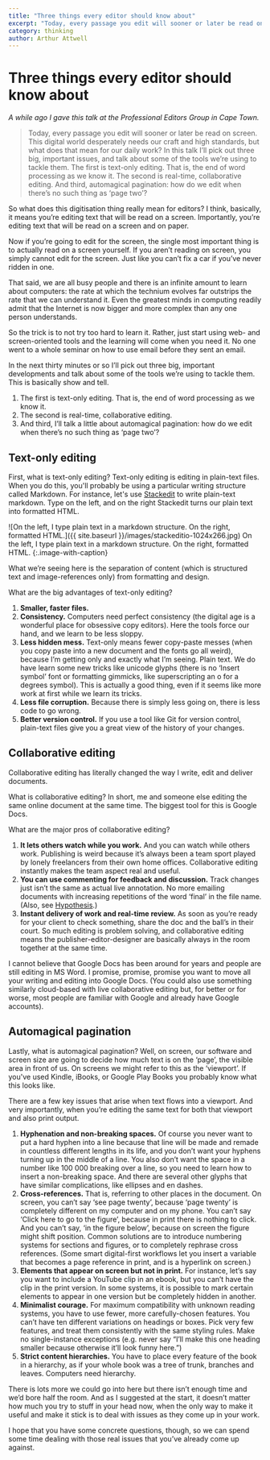 ```yaml
---
title: "Three things every editor should know about"
excerpt: "Today, every passage you edit will sooner or later be read on screen. This digital world desperately needs our craft and high standards, but what does that mean for our daily work?"
category: thinking
author: Arthur Attwell
---
```


# Three things every editor should know about

_A while ago I gave this talk at the Professional Editors Group in Cape Town._

> Today, every passage you edit will sooner or later be read on screen. This digital world desperately needs our craft and high standards, but what does that mean for our daily work? In this talk I’ll pick out three big, important issues, and talk about some of the tools we’re using to tackle them. The first is text-only editing. That is, the end of word processing as we know it. The second is real-time, collaborative editing. And third, automagical pagination: how do we edit when there’s no such thing as ‘page two’?

So what does this digitisation thing really mean for editors? I think, basically, it means you’re editing text that will be read on a screen. Importantly, you’re editing text that will be read on a screen and on paper.

Now if you’re going to edit for the screen, the single most important thing is to actually read on a screen yourself. If you aren’t reading on screen, you simply cannot edit for the screen. Just like you can’t fix a car if you’ve never ridden in one.

That said, we are all busy people and there is an infinite amount to learn about computers: the rate at which the technium evolves far outstrips the rate that we can understand it. Even the greatest minds in computing readily admit that the Internet is now bigger and more complex than any one person understands.

So the trick is to not try too hard to learn it. Rather, just start using web- and screen-oriented tools and the learning will come when you need it. No one went to a whole seminar on how to use email before they sent an email.

In the next thirty minutes or so I’ll pick out three big, important developments and talk about some of the tools we’re using to tackle them. This is basically show and tell.

1. The first is text-only editing. That is, the end of word processing as we know it.
2. The second is real-time, collaborative editing.
3. And third, I’ll talk a little about automagical pagination: how do we edit when there’s no such thing as ‘page two’?

## Text-only editing

First, what is text-only editing? Text-only editing is editing in plain-text files. When you do this, you'll probably be using a particular writing structure called Markdown. For instance, let's use [Stackedit](https://stackedit.io/editor) to write plain-text markdown. Type on the left, and on the right Stackedit turns our plain text into formatted HTML.

![On the left, I type plain text in a markdown structure. On the right, formatted HTML.]({{ site.baseurl }}/images/stackeditio-1024x266.jpg)
On the left, I type plain text in a markdown structure. On the right, formatted HTML.
{:.image-with-caption}

What we’re seeing here is the separation of content (which is structured text and image-references only) from formatting and design.

What are the big advantages of text-only editing?

1.  **Smaller, faster files.**
2.  **Consistency.** Computers need perfect consistency (the digital age is a wonderful place for obsessive copy editors). Here the tools force our hand, and we learn to be less sloppy.
3.  **Less hidden mess.** Text-only means fewer copy-paste messes (when you copy paste into a new document and the fonts go all weird), because I’m getting only and exactly what I’m seeing. Plain text. We do have learn some new tricks like unicode glyphs (there is no ‘Insert symbol’ font or formatting gimmicks, like superscripting an o for a degrees symbol). This is actually a good thing, even if it seems like more work at first while we learn its tricks.
4.  **Less file corruption.** Because there is simply less going on, there is less code to go wrong.
5.  **Better version control.** If you use a tool like Git for version control, plain-text files give you a great view of the history of your changes.

## Collaborative editing

Collaborative editing has literally changed the way I write, edit and deliver documents.

What is collaborative editing? In short, me and someone else editing the same online document at the same time. The biggest tool for this is Google Docs.

What are the major pros of collaborative editing?

1.  **It lets others watch while you work.** And you can watch while others work. Publishing is weird because it’s always been a team sport played by lonely freelancers from their own home offices. Collaborative editing instantly makes the team aspect real and useful.
2.  **You can use commenting for feedback and discussion.** Track changes just isn’t the same as actual live annotation. No more emailing documents with increasing repetitions of the word ‘final’ in the file name. (Also, see [Hypothesis](http://hypothes.is).)
3.  **Instant delivery of work and real-time review.** As soon as you’re ready for your client to check something, share the doc and the ball’s in their court. So much editing is problem solving, and collaborative editing means the publisher-editor-designer are basically always in the room together at the same time.

I cannot believe that Google Docs has been around for years and people are still editing in MS Word. I promise, promise, promise you want to move all your writing and editing into Google Docs. (You could also use something similarly cloud-based with live collaborative editing but, for better or for worse, most people are familiar with Google and already have Google accounts).

## Automagical pagination

Lastly, what is automagical pagination? Well, on screen, our software and screen size are going to decide how much text is on the ‘page’, the visible area in front of us. On screens we might refer to this as the ‘viewport’. If you've used Kindle, iBooks, or Google Play Books you probably know what this looks like.

There are a few key issues that arise when text flows into a viewport. And very importantly, when you’re editing the same text for both that viewport and also print output.

1.  **Hyphenation and non-breaking spaces.** Of course you never want to put a hard hyphen into a line because that line will be made and remade in countless different lengths in its life, and you don’t want your hyphens turning up in the middle of a line. You also don’t want the space in a number like 100 000 breaking over a line, so you need to learn how to insert a non-breaking space. And there are several other glyphs that have similar complications, like ellipses and en dashes.
2.  **Cross-references.** That is, referring to other places in the document. On screen, you can’t say ‘see page twenty’, because ‘page twenty’ is completely different on my computer and on my phone. You can’t say ‘Click here to go to the figure’, because in print there is nothing to click. And you can’t say, ‘in the figure below’, because on screen the figure might shift position. Common solutions are to introduce numbering systems for sections and figures, or to completely rephrase cross references. (Some smart digital-first workflows let you insert a variable that becomes a page reference in print, and is a hyperlink on screen.)
3.  **Elements that appear on screen but not in print.** For instance, let’s say you want to include a YouTube clip in an ebook, but you can’t have the clip in the print version. In some systems, it is possible to mark certain elements to appear in one version but be completely hidden in another.
4.  **Minimalist courage.** For maximum compatibility with unknown reading systems, you have to use fewer, more carefully-chosen features. You can’t have ten different variations on headings or boxes. Pick very few features, and treat them consistently with the same styling rules. Make no single-instance exceptions (e.g. never say “I’ll make this one heading smaller because otherwise it’ll look funny here.”)
5.  **Strict content hierarchies.** You have to place every feature of the book in a hierarchy, as if your whole book was a tree of trunk, branches and leaves. Computers need hierarchy.

There is lots more we could go into here but there isn’t enough time and we’d bore half the room. And as I suggested at the start, it doesn’t matter how much you try to stuff in your head now, when the only way to make it useful and make it stick is to deal with issues as they come up in your work.

I hope that you have some concrete questions, though, so we can spend some time dealing with those real issues that you’ve already come up against.
